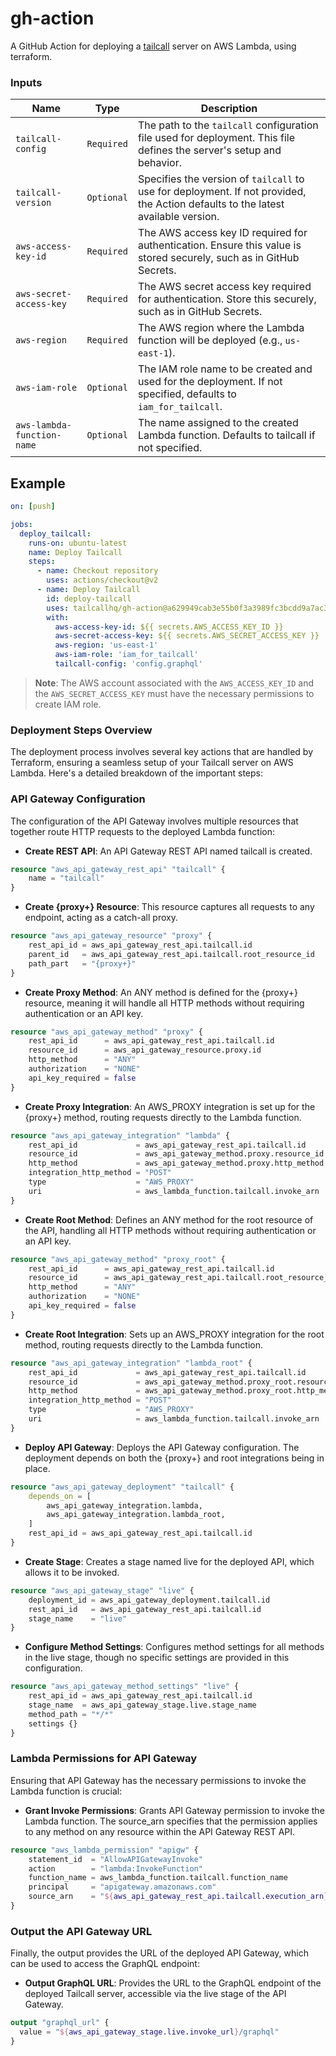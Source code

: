 # gh-action

A GitHub Action for deploying a [tailcall](https://tailcall.run) server on AWS Lambda, using terraform.

### Inputs

| Name                       | Type       | Description                                                                                                                    |
|----------------------------|------------|--------------------------------------------------------------------------------------------------------------------------------|
| `tailcall-config`          | `Required` | The path to the `tailcall` configuration file used for deployment. This file defines the server's setup and behavior.            |
| `tailcall-version`         | `Optional` | Specifies the version of `tailcall` to use for deployment. If not provided, the Action defaults to the latest available version. |
| `aws-access-key-id`        | `Required` | The AWS access key ID required for authentication. Ensure this value is stored securely, such as in GitHub Secrets.            |
| `aws-secret-access-key`    | `Required` | The AWS secret access key required for authentication. Store this securely, such as in GitHub Secrets.                         |
| `aws-region`               | `Required` | The AWS region where the Lambda function will be deployed (e.g., `us-east-1`).                                                   |
| `aws-iam-role`             | `Optional` | The IAM role name to be created and used for the deployment. If not specified, defaults to `iam_for_tailcall`.                   |
| `aws-lambda-function-name` | `Optional` | The name assigned to the created Lambda function. Defaults to tailcall if not specified.                                       |

## Example

```yaml
on: [push]

jobs:
  deploy_tailcall:
    runs-on: ubuntu-latest
    name: Deploy Tailcall
    steps:
      - name: Checkout repository
        uses: actions/checkout@v2
      - name: Deploy Tailcall
        id: deploy-tailcall
        uses: tailcallhq/gh-action@a629949cab3e55b0f3a3989fc3bcdd9a7ac3a482
        with:
          aws-access-key-id: ${{ secrets.AWS_ACCESS_KEY_ID }}
          aws-secret-access-key: ${{ secrets.AWS_SECRET_ACCESS_KEY }}
          aws-region: 'us-east-1'
          aws-iam-role: 'iam_for_tailcall'
          tailcall-config: 'config.graphql'
```

> **Note**: The AWS account associated with the `AWS_ACCESS_KEY_ID` and the `AWS_SECRET_ACCESS_KEY` must have the necessary permissions to create IAM role.

### Deployment Steps Overview

The deployment process involves several key actions that are handled by Terraform, ensuring a seamless setup of your Tailcall server on AWS Lambda. Here's a detailed breakdown of the important steps:

### API Gateway Configuration

The configuration of the API Gateway involves multiple resources that together route HTTP requests to the deployed Lambda function:

- **Create REST API**: An API Gateway REST API named tailcall is created.

```terraform
resource "aws_api_gateway_rest_api" "tailcall" {
    name = "tailcall"
}
```

- **Create {proxy+} Resource**: This resource captures all requests to any endpoint, acting as a catch-all proxy.

```terraform
resource "aws_api_gateway_resource" "proxy" {
    rest_api_id = aws_api_gateway_rest_api.tailcall.id
    parent_id   = aws_api_gateway_rest_api.tailcall.root_resource_id
    path_part   = "{proxy+}"
}
```

- **Create Proxy Method**: An ANY method is defined for the {proxy+} resource, meaning it will handle all HTTP methods without requiring authentication or an API key.

```terraform
resource "aws_api_gateway_method" "proxy" {
    rest_api_id      = aws_api_gateway_rest_api.tailcall.id
    resource_id      = aws_api_gateway_resource.proxy.id
    http_method      = "ANY"
    authorization    = "NONE"
    api_key_required = false
}
```

- **Create Proxy Integration**: An AWS_PROXY integration is set up for the {proxy+} method, routing requests directly to the Lambda function.

```terraform
resource "aws_api_gateway_integration" "lambda" {
    rest_api_id             = aws_api_gateway_rest_api.tailcall.id
    resource_id             = aws_api_gateway_method.proxy.resource_id
    http_method             = aws_api_gateway_method.proxy.http_method
    integration_http_method = "POST"
    type                    = "AWS_PROXY"
    uri                     = aws_lambda_function.tailcall.invoke_arn
}
```

- **Create Root Method**: Defines an ANY method for the root resource of the API, handling all HTTP methods without requiring authentication or an API key.

```terraform
resource "aws_api_gateway_method" "proxy_root" {
    rest_api_id      = aws_api_gateway_rest_api.tailcall.id
    resource_id      = aws_api_gateway_rest_api.tailcall.root_resource_id
    http_method      = "ANY"
    authorization    = "NONE"
    api_key_required = false
}
```

- **Create Root Integration**: Sets up an AWS_PROXY integration for the root method, routing requests directly to the Lambda function.

```terraform
resource "aws_api_gateway_integration" "lambda_root" {
    rest_api_id             = aws_api_gateway_rest_api.tailcall.id
    resource_id             = aws_api_gateway_method.proxy_root.resource_id
    http_method             = aws_api_gateway_method.proxy_root.http_method
    integration_http_method = "POST"
    type                    = "AWS_PROXY"
    uri                     = aws_lambda_function.tailcall.invoke_arn
}
```

- **Deploy API Gateway**: Deploys the API Gateway configuration. The deployment depends on both the {proxy+} and root integrations being in place.

```terraform
resource "aws_api_gateway_deployment" "tailcall" {
    depends_on = [
        aws_api_gateway_integration.lambda,
        aws_api_gateway_integration.lambda_root,
    ]
    rest_api_id = aws_api_gateway_rest_api.tailcall.id
}
```

- **Create Stage**: Creates a stage named live for the deployed API, which allows it to be invoked.

```terraform
resource "aws_api_gateway_stage" "live" {
    deployment_id = aws_api_gateway_deployment.tailcall.id
    rest_api_id   = aws_api_gateway_rest_api.tailcall.id
    stage_name    = "live"
}
```

- **Configure Method Settings**: Configures method settings for all methods in the live stage, though no specific settings are provided in this configuration.

```terraform
resource "aws_api_gateway_method_settings" "live" {
    rest_api_id = aws_api_gateway_rest_api.tailcall.id
    stage_name  = aws_api_gateway_stage.live.stage_name
    method_path = "*/*"
    settings {}
}
```

### Lambda Permissions for API Gateway

Ensuring that API Gateway has the necessary permissions to invoke the Lambda function is crucial:

- **Grant Invoke Permissions**: Grants API Gateway permission to invoke the Lambda function. The source_arn specifies that the permission applies to any method on any resource within the API Gateway REST API.

```terraform
resource "aws_lambda_permission" "apigw" {
    statement_id  = "AllowAPIGatewayInvoke"
    action        = "lambda:InvokeFunction"
    function_name = aws_lambda_function.tailcall.function_name
    principal     = "apigateway.amazonaws.com"
    source_arn    = "${aws_api_gateway_rest_api.tailcall.execution_arn}/*/*"
}
```

### Output the API Gateway URL

Finally, the output provides the URL of the deployed API Gateway, which can be used to access the GraphQL endpoint:

- **Output GraphQL URL**: Provides the URL to the GraphQL endpoint of the deployed Tailcall server, accessible via the live stage of the API Gateway.

```terraform
output "graphql_url" {
  value = "${aws_api_gateway_stage.live.invoke_url}/graphql"
}
```